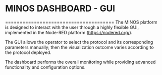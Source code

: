 # MINOS DASHBOARD - GUI
======================================
The MINOS platform is designed to interact with the user through a highly flexible GUI, implemented in the Node-RED platform (https://nodered.org/).

The GUI allows the operator to select the protocol and its corresponding parameters manually; then the visualization outcome varies according to the protocol deployed.

The dashboard performs the overall monitoring while providing advanced functionality and configuration options.

